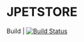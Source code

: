 # JPETSTORE

Build | [![Build Status](https://dev.azure.com/DTC-AzureDevOps/DemoApp/_apis/build/status/NANDAKISHORE92.demorepo-1?branchName=master)](https://dev.azure.com/DTC-AzureDevOps/DemoApp/_build/latest?definitionId=1&branchName=master)
